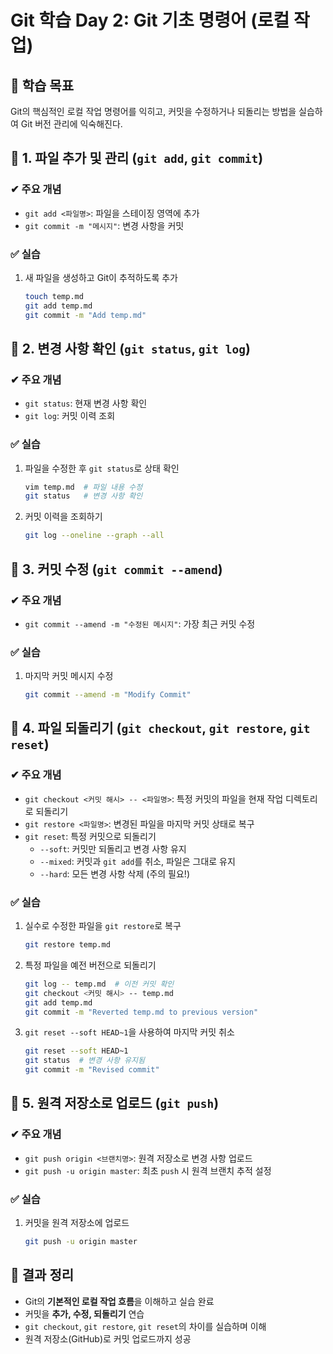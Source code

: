 # Git 학습 Day 2: Git 기초 명령어 (로컬 작업)

## 📌 학습 목표
Git의 핵심적인 로컬 작업 명령어를 익히고, 커밋을 수정하거나 되돌리는 방법을 실습하여 Git 버전 관리에 익숙해진다.

## 🔹 1. 파일 추가 및 관리 (`git add`, `git commit`)
### ✔ 주요 개념
- `git add <파일명>`: 파일을 스테이징 영역에 추가
- `git commit -m "메시지"`: 변경 사항을 커밋

### ✅ 실습
1. 새 파일을 생성하고 Git이 추적하도록 추가
   ```bash
   touch temp.md
   git add temp.md
   git commit -m "Add temp.md"
   ```

## 🔹 2. 변경 사항 확인 (`git status`, `git log`)
### ✔ 주요 개념
- `git status`: 현재 변경 사항 확인
- `git log`: 커밋 이력 조회

### ✅ 실습
1. 파일을 수정한 후 `git status`로 상태 확인
   ```bash
   vim temp.md  # 파일 내용 수정
   git status   # 변경 사항 확인
   ```
2. 커밋 이력을 조회하기
   ```bash
   git log --oneline --graph --all
   ```

## 🔹 3. 커밋 수정 (`git commit --amend`)
### ✔ 주요 개념
- `git commit --amend -m "수정된 메시지"`: 가장 최근 커밋 수정

### ✅ 실습
1. 마지막 커밋 메시지 수정
   ```bash
   git commit --amend -m "Modify Commit"
   ```

## 🔹 4. 파일 되돌리기 (`git checkout`, `git restore`, `git reset`)
### ✔ 주요 개념
- `git checkout <커밋 해시> -- <파일명>`: 특정 커밋의 파일을 현재 작업 디렉토리로 되돌리기
- `git restore <파일명>`: 변경된 파일을 마지막 커밋 상태로 복구
- `git reset`: 특정 커밋으로 되돌리기
    - `--soft`: 커밋만 되돌리고 변경 사항 유지
    - `--mixed`: 커밋과 `git add`를 취소, 파일은 그대로 유지
    - `--hard`: 모든 변경 사항 삭제 (주의 필요!)

### ✅ 실습
1. 실수로 수정한 파일을 `git restore`로 복구
   ```bash
   git restore temp.md
   ```
2. 특정 파일을 예전 버전으로 되돌리기
   ```bash
   git log -- temp.md  # 이전 커밋 확인
   git checkout <커밋 해시> -- temp.md
   git add temp.md
   git commit -m "Reverted temp.md to previous version"
   ```
3. `git reset --soft HEAD~1`을 사용하여 마지막 커밋 취소
   ```bash
   git reset --soft HEAD~1
   git status  # 변경 사항 유지됨
   git commit -m "Revised commit"
   ```

## 🔹 5. 원격 저장소로 업로드 (`git push`)
### ✔ 주요 개념
- `git push origin <브랜치명>`: 원격 저장소로 변경 사항 업로드
- `git push -u origin master`: 최초 `push` 시 원격 브랜치 추적 설정

### ✅ 실습
1. 커밋을 원격 저장소에 업로드
   ```bash
   git push -u origin master
   ```

## 🚀 **결과 정리**
- Git의 **기본적인 로컬 작업 흐름**을 이해하고 실습 완료
- 커밋을 **추가, 수정, 되돌리기** 연습
- `git checkout`, `git restore`, `git reset`의 차이를 실습하며 이해
- 원격 저장소(GitHub)로 커밋 업로드까지 성공
